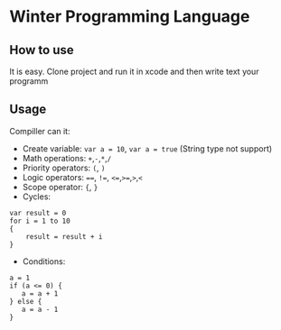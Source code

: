 # Winter Programming Language

## How to use 
It is easy. Clone project and run it in xcode and then write text your programm

## Usage
Compiller can it:
 - Create variable: `var a = 10`, `var a = true` (String type not support)
 - Math operations: `+`,`-`,`*`,`/`
 - Priority operators: `(`, `)`
 - Logic operators: `==`, `!=`, `<=`,`>=`,`>`,`<`
 - Scope operator: `{`, `}`
 - Cycles: 
 ```
 var result = 0
 for i = 1 to 10 
 { 
     result = result + i 
 }
 ```
 
 - Conditions: 
 ```
 a = 1
 if (a <= 0) {
    a = a + 1
 } else {
    a = a - 1
 }
 ```
 
